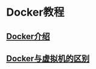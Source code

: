 # Docker教程
## [Docker介绍](notes/docker/教程/Docker介绍.md)
## [Docker与虚拟机的区别](notes/docker/教程/Docker与虚拟机的区别.md)